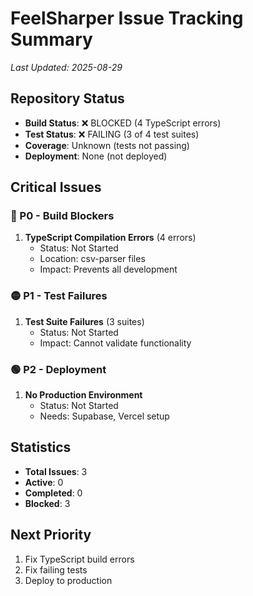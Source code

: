 # FeelSharper Issue Tracking Summary
*Last Updated: 2025-08-29*

## Repository Status
- **Build Status**: ❌ BLOCKED (4 TypeScript errors)
- **Test Status**: ❌ FAILING (3 of 4 test suites)
- **Coverage**: Unknown (tests not passing)
- **Deployment**: None (not deployed)

## Critical Issues

### 🔴 P0 - Build Blockers
1. **TypeScript Compilation Errors** (4 errors)
   - Status: Not Started
   - Location: csv-parser files
   - Impact: Prevents all development

### 🟡 P1 - Test Failures
1. **Test Suite Failures** (3 suites)
   - Status: Not Started
   - Impact: Cannot validate functionality

### 🟢 P2 - Deployment
1. **No Production Environment**
   - Status: Not Started
   - Needs: Supabase, Vercel setup

## Statistics
- **Total Issues**: 3
- **Active**: 0
- **Completed**: 0
- **Blocked**: 3

## Next Priority
1. Fix TypeScript build errors
2. Fix failing tests
3. Deploy to production